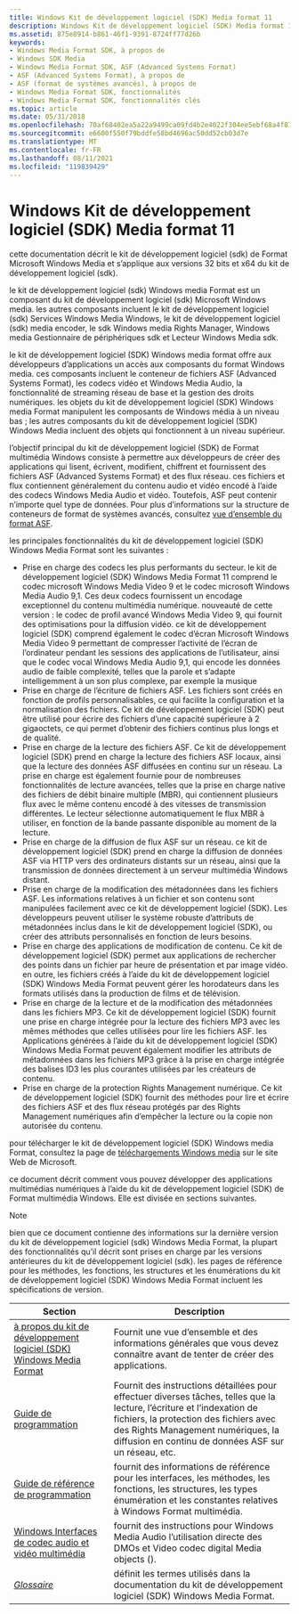 ```yaml
---
title: Windows Kit de développement logiciel (SDK) Media format 11
description: Windows Kit de développement logiciel (SDK) Media format 11
ms.assetid: 875e8914-b861-46f1-9391-8724ff77d26b
keywords:
- Windows Media Format SDK, à propos de
- Windows SDK Media
- Windows Media Format SDK, ASF (Advanced Systems Format)
- ASF (Advanced Systems Format), à propos de
- ASF (format de systèmes avancés), à propos de
- Windows Media Format SDK, fonctionnalités
- Windows Media Format SDK, fonctionnalités clés
ms.topic: article
ms.date: 05/31/2018
ms.openlocfilehash: 70af68402ea5a22a9499ca09fd4b2e4022f304ee5ebf68a4f877a978ad168e4f
ms.sourcegitcommit: e6600f550f79bddfe58bd4696ac50dd52cb03d7e
ms.translationtype: MT
ms.contentlocale: fr-FR
ms.lasthandoff: 08/11/2021
ms.locfileid: "119839429"
---
```

# <a name="windows-media-format-11-sdk"></a>Windows Kit de développement logiciel (SDK) Media format 11

cette documentation décrit le kit de développement logiciel (sdk) de Format Microsoft Windows Media et s’applique aux versions 32 bits et x64 du kit de développement logiciel (sdk).

le kit de développement logiciel (sdk) Windows media Format est un composant du kit de développement logiciel (sdk) Microsoft Windows media. les autres composants incluent le kit de développement logiciel (sdk) Services Windows Media Windows, le kit de développement logiciel (sdk) media encoder, le sdk Windows media Rights Manager, Windows media Gestionnaire de périphériques sdk et Lecteur Windows Media sdk.

le kit de développement logiciel (SDK) Windows media format offre aux développeurs d’applications un accès aux composants du format Windows media. ces composants incluent le conteneur de fichiers ASF (Advanced Systems Format), les codecs vidéo et Windows Media Audio, la fonctionnalité de streaming réseau de base et la gestion des droits numériques. les objets du kit de développement logiciel (SDK) Windows media Format manipulent les composants de Windows média à un niveau bas ; les autres composants du kit de développement logiciel (SDK) Windows Media incluent des objets qui fonctionnent à un niveau supérieur.

l’objectif principal du kit de développement logiciel (SDK) de Format multimédia Windows consiste à permettre aux développeurs de créer des applications qui lisent, écrivent, modifient, chiffrent et fournissent des fichiers ASF (Advanced Systems Format) et des flux réseau. ces fichiers et flux contiennent généralement du contenu audio et vidéo encodé à l’aide des codecs Windows Media Audio et vidéo. Toutefois, ASF peut contenir n’importe quel type de données. Pour plus d’informations sur la structure de conteneurs de format de systèmes avancés, consultez [vue d’ensemble du format ASF](overview-of-the-asf-format.md).

les principales fonctionnalités du kit de développement logiciel (SDK) Windows Media Format sont les suivantes :

-   Prise en charge des codecs les plus performants du secteur. le kit de développement logiciel (SDK) Windows Media Format 11 comprend le codec microsoft Windows Media Video 9 et le codec microsoft Windows Media Audio 9,1. Ces deux codecs fournissent un encodage exceptionnel du contenu multimédia numérique. nouveauté de cette version : le codec de profil avancé Windows Media Video 9, qui fournit des optimisations pour la diffusion vidéo. ce kit de développement logiciel (SDK) comprend également le codec d’écran Microsoft Windows Media Video 9 permettant de compresser l’activité de l’écran de l’ordinateur pendant les sessions des applications de l’utilisateur, ainsi que le codec vocal Windows Media Audio 9,1, qui encode les données audio de faible complexité, telles que la parole et s’adapte intelligemment à un son plus complexe, par exemple la musique
-   Prise en charge de l’écriture de fichiers ASF. Les fichiers sont créés en fonction de profils personnalisables, ce qui facilite la configuration et la normalisation des fichiers. Ce kit de développement logiciel (SDK) peut être utilisé pour écrire des fichiers d’une capacité supérieure à 2 gigaoctets, ce qui permet d’obtenir des fichiers continus plus longs et de qualité.
-   Prise en charge de la lecture des fichiers ASF. Ce kit de développement logiciel (SDK) prend en charge la lecture des fichiers ASF locaux, ainsi que la lecture des données ASF diffusées en continu sur un réseau. La prise en charge est également fournie pour de nombreuses fonctionnalités de lecture avancées, telles que la prise en charge native des fichiers de débit binaire multiple (MBR), qui contiennent plusieurs flux avec le même contenu encodé à des vitesses de transmission différentes. Le lecteur sélectionne automatiquement le flux MBR à utiliser, en fonction de la bande passante disponible au moment de la lecture.
-   Prise en charge de la diffusion de flux ASF sur un réseau. ce kit de développement logiciel (SDK) prend en charge la diffusion de données ASF via HTTP vers des ordinateurs distants sur un réseau, ainsi que la transmission de données directement à un serveur multimédia Windows distant.
-   Prise en charge de la modification des métadonnées dans les fichiers ASF. Les informations relatives à un fichier et son contenu sont manipulées facilement avec ce kit de développement logiciel (SDK). Les développeurs peuvent utiliser le système robuste d’attributs de métadonnées inclus dans le kit de développement logiciel (SDK), ou créer des attributs personnalisés en fonction de leurs besoins.
-   Prise en charge des applications de modification de contenu. Ce kit de développement logiciel (SDK) permet aux applications de rechercher des points dans un fichier par heure de présentation et par image vidéo. en outre, les fichiers créés à l’aide du kit de développement logiciel (SDK) Windows Media Format peuvent gérer les horodateurs dans les formats utilisés dans la production de films et de télévision.
-   Prise en charge de la lecture et de la modification des métadonnées dans les fichiers MP3. Ce kit de développement logiciel (SDK) fournit une prise en charge intégrée pour la lecture des fichiers MP3 avec les mêmes méthodes que celles utilisées pour lire les fichiers ASF. les Applications générées à l’aide du kit de développement logiciel (SDK) Windows Media Format peuvent également modifier les attributs de métadonnées dans les fichiers MP3 grâce à la prise en charge intégrée des balises ID3 les plus courantes utilisées par les créateurs de contenu.
-   Prise en charge de la protection Rights Management numérique. Ce kit de développement logiciel (SDK) fournit des méthodes pour lire et écrire des fichiers ASF et des flux réseau protégés par des Rights Management numériques afin d’empêcher la lecture ou la copie non autorisée du contenu.

pour télécharger le kit de développement logiciel (SDK) Windows media Format, consultez la page de [téléchargements Windows media](https://msdn.microsoft.com/windows/desktop/aa904949) sur le site Web de Microsoft.

ce document décrit comment vous pouvez développer des applications multimédias numériques à l’aide du kit de développement logiciel (SDK) de Format multimédia Windows. Elle est divisée en sections suivantes.

> [!Note]  
> bien que ce document contienne des informations sur la dernière version du kit de développement logiciel (sdk) Windows Media Format, la plupart des fonctionnalités qu’il décrit sont prises en charge par les versions antérieures du kit de développement logiciel (sdk). les pages de référence pour les méthodes, les fonctions, les structures et les énumérations du kit de développement logiciel (SDK) Windows Media Format incluent les spécifications de version.

 



| Section                                                                                                          | Description                                                                                                                                                                                              |
|------------------------------------------------------------------------------------------------------------------|----------------------------------------------------------------------------------------------------------------------------------------------------------------------------------------------------------|
| [à propos du kit de développement logiciel (SDK) Windows Media Format](about-the-windows-media-format-sdk.md)                                     | Fournit une vue d’ensemble et des informations générales que vous devez connaître avant de tenter de créer des applications.                                                                                  |
| [Guide de programmation](programming-guide.md)                                                                       | Fournit des instructions détaillées pour effectuer diverses tâches, telles que la lecture, l’écriture et l’indexation de fichiers, la protection des fichiers avec des Rights Management numériques, la diffusion en continu de données ASF sur un réseau, etc. |
| [Guide de référence de programmation](programming-reference.md)                                                               | fournit des informations de référence pour les interfaces, les méthodes, les fonctions, les structures, les types énumération et les constantes relatives à Windows Format multimédia.                                                     |
| [Windows Interfaces de codec audio et vidéo multimédia](windows-media-audio-and-video-codec-interfaces--deprecated.md) | fournit des instructions pour Windows Media Audio l’utilisation directe des DMOs et Video codec digital Media objects ().                                                                                           |
| [*Glossaire*](wmformat-glossary.md)                                                                              | définit les termes utilisés dans la documentation du kit de développement logiciel (SDK) Windows Media Format.                                                                                                                                    |



 

 

 




